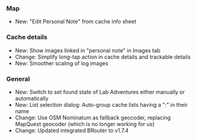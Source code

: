 ### Map
- New: "Edit Personal Note" from cache info sheet

### Cache details
- New: Show images linked in "personal note" in Images tab
- Change: Simplify long-tap action in cache details and trackable details
- New: Smoother scaling of log images

### General
- New: Switch to set found state of Lab Adventures either manually or automatically
- New: List selection dialog: Auto-group cache lists having a ":" in their name
- Change: Use OSM Nominatum as fallback geocoder, replacing MapQuest geocoder (which is no longer working for us)
- Change: Updated integrated BRouter to v1.7.4
